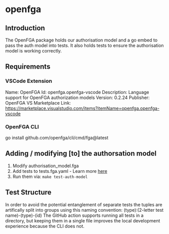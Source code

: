 # openfga

## Introduction
The OpenFGA package holds our authorisation model and a go embed to pass the auth model into tests.
It also holds
tests to ensure the authorisation model is working correctly.

## Requirements

### VSCode Extension
Name: OpenFGA
Id: openfga.openfga-vscode
Description: Language support for OpenFGA authorization models
Version: 0.2.24
Publisher: OpenFGA
VS Marketplace Link: https://marketplace.visualstudio.com/items?itemName=openfga.openfga-vscode

### OpenFGA CLI
go install github.com/openfga/cli/cmd/fga@latest

## Adding / modifying [to] the authorsation model
1. Modify authorisation_model.fga 
2. Add tests to tests.fga.yaml - Learn more [here](https://openfga.dev/docs/modeling/testing)
3. Run them via: `make test-auth-model`

## Test Structure
In order to avoid the potential entanglement of separate tests the tuples are artifically split into groups using this naming convention: (type):(2-letter test name)-(type)-(id)
The GitHub action supports running all tests in a directory, but keeping them in a single file improves the local development experience because the CLI does not.
